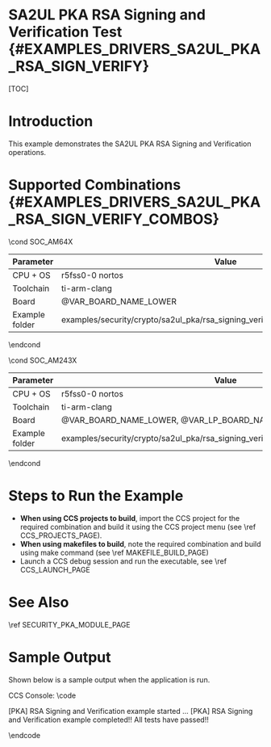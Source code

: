 # SA2UL PKA RSA Signing and Verification Test {#EXAMPLES_DRIVERS_SA2UL_PKA_RSA_SIGN_VERIFY}

[TOC]

# Introduction

This example demonstrates the SA2UL PKA RSA Signing and Verification operations.

# Supported Combinations {#EXAMPLES_DRIVERS_SA2UL_PKA_RSA_SIGN_VERIFY_COMBOS}

\cond SOC_AM64X

 Parameter      | Value
 ---------------|-----------
 CPU + OS       | r5fss0-0 nortos
 Toolchain      | ti-arm-clang
 Board          | @VAR_BOARD_NAME_LOWER
 Example folder | examples/security/crypto/sa2ul_pka/rsa_signing_verification/rsa_signing_verification.c
\endcond

\cond SOC_AM243X

 Parameter      | Value
 ---------------|-----------
 CPU + OS       | r5fss0-0 nortos
 Toolchain      | ti-arm-clang
 Board          | @VAR_BOARD_NAME_LOWER, @VAR_LP_BOARD_NAME_LOWER
 Example folder | examples/security/crypto/sa2ul_pka/rsa_signing_verification/rsa_signing_verification.c
\endcond

# Steps to Run the Example

- **When using CCS projects to build**, import the CCS project for the required combination
  and build it using the CCS project menu (see \ref CCS_PROJECTS_PAGE).
- **When using makefiles to build**, note the required combination and build using
  make command (see \ref MAKEFILE_BUILD_PAGE)
- Launch a CCS debug session and run the executable, see \ref CCS_LAUNCH_PAGE

# See Also

\ref SECURITY_PKA_MODULE_PAGE

# Sample Output

Shown below is a sample output when the application is run.


CCS Console:
\code

[PKA] RSA Signing and Verification example started ...
[PKA] RSA Signing and Verification example completed!!
All tests have passed!!

\endcode